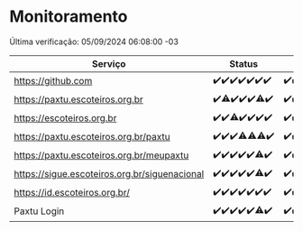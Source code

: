 # Monitoramento

Última verificação: 05/09/2024 06:08:00 -03

|Serviço|Status|Últimas 24h|
|---|---|---|
|https://github.com|<span title="2024-08-29: OK=23">✔️</span><span title="2024-08-30: OK=23">✔️</span><span title="2024-08-31: OK=23">✔️</span><span title="2024-09-01: OK=23">✔️</span><span title="2024-09-02: OK=23">✔️</span><span title="2024-09-03: OK=23">✔️</span><span title="2024-09-04: OK=8">✔️</span>|<span title="04/09/2024 06:08:00 -03 : 200">✔️</span><span title="04/09/2024 07:08:00 -03 : 200">✔️</span><span title="04/09/2024 08:06:00 -03 : 200">✔️</span><span title="04/09/2024 09:14:00 -03 : 200">✔️</span><span title="04/09/2024 10:15:00 -03 : 200">✔️</span><span title="04/09/2024 11:07:00 -03 : 200">✔️</span><span title="04/09/2024 12:08:00 -03 : 200">✔️</span><span title="04/09/2024 13:09:00 -03 : 200">✔️</span><span title="04/09/2024 14:07:00 -03 : 200">✔️</span><span title="04/09/2024 15:10:00 -03 : 200">✔️</span><span title="04/09/2024 16:06:00 -03 : 200">✔️</span><span title="04/09/2024 17:08:00 -03 : 200">✔️</span><span title="04/09/2024 18:06:00 -03 : 200">✔️</span><span title="04/09/2024 19:06:00 -03 : 200">✔️</span><span title="04/09/2024 20:07:00 -03 : 200">✔️</span><span title="04/09/2024 21:37:00 -03 : 200">✔️</span><span title="04/09/2024 23:04:00 -03 : 200">✔️</span><span title="05/09/2024 00:08:00 -03 : 200">✔️</span><span title="05/09/2024 01:09:00 -03 : 200">✔️</span><span title="05/09/2024 02:08:00 -03 : 200">✔️</span><span title="05/09/2024 03:11:00 -03 : 200">✔️</span><span title="05/09/2024 04:07:00 -03 : 200">✔️</span><span title="05/09/2024 05:10:00 -03 : 200">✔️</span><span title="05/09/2024 06:08:00 -03 : 200">✔️</span>|
|https://paxtu.escoteiros.org.br|<span title="2024-08-29: OK=23">✔️</span><span title="2024-08-30: OK=22, Falhas=1">⚠️</span><span title="2024-08-31: OK=23">✔️</span><span title="2024-09-01: OK=23">✔️</span><span title="2024-09-02: OK=23">✔️</span><span title="2024-09-03: OK=21, Falhas=2">⚠️</span><span title="2024-09-04: OK=8">✔️</span>|<span title="04/09/2024 06:08:00 -03 : 200">✔️</span><span title="04/09/2024 07:08:00 -03 : 200">✔️</span><span title="04/09/2024 08:06:00 -03 : 200">✔️</span><span title="04/09/2024 09:14:00 -03 : 200">✔️</span><span title="04/09/2024 10:15:00 -03 : 200">✔️</span><span title="04/09/2024 11:07:00 -03 : 200">✔️</span><span title="04/09/2024 12:08:00 -03 : 200">✔️</span><span title="04/09/2024 13:09:00 -03 : 200">✔️</span><span title="04/09/2024 14:07:00 -03 : 200">✔️</span><span title="04/09/2024 15:10:00 -03 : 200">✔️</span><span title="04/09/2024 16:06:00 -03 : 0">❌</span><span title="04/09/2024 17:08:00 -03 : 200">✔️</span><span title="04/09/2024 18:06:00 -03 : 200">✔️</span><span title="04/09/2024 19:06:00 -03 : 200">✔️</span><span title="04/09/2024 20:07:00 -03 : 200">✔️</span><span title="04/09/2024 21:37:00 -03 : 200">✔️</span><span title="04/09/2024 23:04:00 -03 : 200">✔️</span><span title="05/09/2024 00:08:00 -03 : 200">✔️</span><span title="05/09/2024 01:09:00 -03 : 200">✔️</span><span title="05/09/2024 02:08:00 -03 : 200">✔️</span><span title="05/09/2024 03:11:00 -03 : 200">✔️</span><span title="05/09/2024 04:07:00 -03 : 200">✔️</span><span title="05/09/2024 05:10:00 -03 : 200">✔️</span><span title="05/09/2024 06:08:00 -03 : 200">✔️</span>|
|https://escoteiros.org.br|<span title="2024-08-29: OK=23">✔️</span><span title="2024-08-30: OK=23">✔️</span><span title="2024-08-31: OK=22, Falhas=1">⚠️</span><span title="2024-09-01: OK=23">✔️</span><span title="2024-09-02: OK=23">✔️</span><span title="2024-09-03: OK=23">✔️</span><span title="2024-09-04: OK=8">✔️</span>|<span title="04/09/2024 06:08:00 -03 : 200">✔️</span><span title="04/09/2024 07:08:00 -03 : 200">✔️</span><span title="04/09/2024 08:06:00 -03 : 200">✔️</span><span title="04/09/2024 09:14:00 -03 : 200">✔️</span><span title="04/09/2024 10:15:00 -03 : 200">✔️</span><span title="04/09/2024 11:07:00 -03 : 200">✔️</span><span title="04/09/2024 12:08:00 -03 : 200">✔️</span><span title="04/09/2024 13:09:00 -03 : 200">✔️</span><span title="04/09/2024 14:07:00 -03 : 200">✔️</span><span title="04/09/2024 15:10:00 -03 : 200">✔️</span><span title="04/09/2024 16:06:00 -03 : 200">✔️</span><span title="04/09/2024 17:08:00 -03 : 200">✔️</span><span title="04/09/2024 18:06:00 -03 : 200">✔️</span><span title="04/09/2024 19:06:00 -03 : 200">✔️</span><span title="04/09/2024 20:07:00 -03 : 200">✔️</span><span title="04/09/2024 21:37:00 -03 : 200">✔️</span><span title="04/09/2024 23:04:00 -03 : 200">✔️</span><span title="05/09/2024 00:08:00 -03 : 200">✔️</span><span title="05/09/2024 01:09:00 -03 : 200">✔️</span><span title="05/09/2024 02:08:00 -03 : 200">✔️</span><span title="05/09/2024 03:11:00 -03 : 200">✔️</span><span title="05/09/2024 04:07:00 -03 : 200">✔️</span><span title="05/09/2024 05:10:00 -03 : 200">✔️</span><span title="05/09/2024 06:08:00 -03 : 200">✔️</span>|
|https://paxtu.escoteiros.org.br/paxtu|<span title="2024-08-29: OK=23">✔️</span><span title="2024-08-30: OK=23">✔️</span><span title="2024-08-31: OK=23">✔️</span><span title="2024-09-01: OK=22, Falhas=1">⚠️</span><span title="2024-09-02: OK=22, Falhas=1">⚠️</span><span title="2024-09-03: OK=21, Falhas=2">⚠️</span><span title="2024-09-04: OK=8">✔️</span>|<span title="04/09/2024 06:08:00 -03 : 200">✔️</span><span title="04/09/2024 07:08:00 -03 : 200">✔️</span><span title="04/09/2024 08:06:00 -03 : 200">✔️</span><span title="04/09/2024 09:14:00 -03 : 200">✔️</span><span title="04/09/2024 10:15:00 -03 : 200">✔️</span><span title="04/09/2024 11:07:00 -03 : 200">✔️</span><span title="04/09/2024 12:08:00 -03 : 200">✔️</span><span title="04/09/2024 13:09:00 -03 : 200">✔️</span><span title="04/09/2024 14:07:00 -03 : 200">✔️</span><span title="04/09/2024 15:10:00 -03 : 200">✔️</span><span title="04/09/2024 16:06:00 -03 : 200">✔️</span><span title="04/09/2024 17:08:00 -03 : 200">✔️</span><span title="04/09/2024 18:06:00 -03 : 200">✔️</span><span title="04/09/2024 19:06:00 -03 : 200">✔️</span><span title="04/09/2024 20:07:00 -03 : 200">✔️</span><span title="04/09/2024 21:37:00 -03 : 200">✔️</span><span title="04/09/2024 23:04:00 -03 : 200">✔️</span><span title="05/09/2024 00:08:00 -03 : 200">✔️</span><span title="05/09/2024 01:09:00 -03 : 200">✔️</span><span title="05/09/2024 02:08:00 -03 : 200">✔️</span><span title="05/09/2024 03:11:00 -03 : 200">✔️</span><span title="05/09/2024 04:07:00 -03 : 200">✔️</span><span title="05/09/2024 05:10:00 -03 : 200">✔️</span><span title="05/09/2024 06:08:00 -03 : 200">✔️</span>|
|https://paxtu.escoteiros.org.br/meupaxtu|<span title="2024-08-29: OK=23">✔️</span><span title="2024-08-30: OK=23">✔️</span><span title="2024-08-31: OK=23">✔️</span><span title="2024-09-01: OK=23">✔️</span><span title="2024-09-02: OK=23">✔️</span><span title="2024-09-03: OK=22, Falhas=1">⚠️</span><span title="2024-09-04: OK=8">✔️</span>|<span title="04/09/2024 06:08:00 -03 : 200">✔️</span><span title="04/09/2024 07:08:00 -03 : 200">✔️</span><span title="04/09/2024 08:06:00 -03 : 200">✔️</span><span title="04/09/2024 09:14:00 -03 : 200">✔️</span><span title="04/09/2024 10:15:00 -03 : 200">✔️</span><span title="04/09/2024 11:07:00 -03 : 200">✔️</span><span title="04/09/2024 12:08:00 -03 : 200">✔️</span><span title="04/09/2024 13:09:00 -03 : 200">✔️</span><span title="04/09/2024 14:07:00 -03 : 200">✔️</span><span title="04/09/2024 15:10:00 -03 : 200">✔️</span><span title="04/09/2024 16:06:00 -03 : 200">✔️</span><span title="04/09/2024 17:08:00 -03 : 0">❌</span><span title="04/09/2024 18:06:00 -03 : 200">✔️</span><span title="04/09/2024 19:06:00 -03 : 200">✔️</span><span title="04/09/2024 20:07:00 -03 : 200">✔️</span><span title="04/09/2024 21:37:00 -03 : 200">✔️</span><span title="04/09/2024 23:04:00 -03 : 200">✔️</span><span title="05/09/2024 00:08:00 -03 : 200">✔️</span><span title="05/09/2024 01:09:00 -03 : 200">✔️</span><span title="05/09/2024 02:08:00 -03 : 200">✔️</span><span title="05/09/2024 03:11:00 -03 : 200">✔️</span><span title="05/09/2024 04:07:00 -03 : 200">✔️</span><span title="05/09/2024 05:10:00 -03 : 200">✔️</span><span title="05/09/2024 06:08:00 -03 : 200">✔️</span>|
|https://sigue.escoteiros.org.br/siguenacional|<span title="2024-08-29: OK=23">✔️</span><span title="2024-08-30: OK=23">✔️</span><span title="2024-08-31: OK=23">✔️</span><span title="2024-09-01: OK=23">✔️</span><span title="2024-09-02: OK=23">✔️</span><span title="2024-09-03: OK=22, Falhas=1">⚠️</span><span title="2024-09-04: OK=8">✔️</span>|<span title="04/09/2024 06:08:00 -03 : 200">✔️</span><span title="04/09/2024 07:08:00 -03 : 200">✔️</span><span title="04/09/2024 08:06:00 -03 : 200">✔️</span><span title="04/09/2024 09:14:00 -03 : 200">✔️</span><span title="04/09/2024 10:15:00 -03 : 200">✔️</span><span title="04/09/2024 11:07:00 -03 : 200">✔️</span><span title="04/09/2024 12:08:00 -03 : 200">✔️</span><span title="04/09/2024 13:09:00 -03 : 200">✔️</span><span title="04/09/2024 14:07:00 -03 : 200">✔️</span><span title="04/09/2024 15:10:00 -03 : 200">✔️</span><span title="04/09/2024 16:06:00 -03 : 200">✔️</span><span title="04/09/2024 17:08:00 -03 : 200">✔️</span><span title="04/09/2024 18:06:00 -03 : 200">✔️</span><span title="04/09/2024 19:06:00 -03 : 200">✔️</span><span title="04/09/2024 20:07:00 -03 : 200">✔️</span><span title="04/09/2024 21:37:00 -03 : 200">✔️</span><span title="04/09/2024 23:04:00 -03 : 200">✔️</span><span title="05/09/2024 00:08:00 -03 : 200">✔️</span><span title="05/09/2024 01:09:00 -03 : 200">✔️</span><span title="05/09/2024 02:08:00 -03 : 200">✔️</span><span title="05/09/2024 03:11:00 -03 : 200">✔️</span><span title="05/09/2024 04:07:00 -03 : 200">✔️</span><span title="05/09/2024 05:10:00 -03 : 200">✔️</span><span title="05/09/2024 06:08:00 -03 : 200">✔️</span>|
|https://id.escoteiros.org.br/|<span title="2024-08-29: OK=23">✔️</span><span title="2024-08-30: OK=23">✔️</span><span title="2024-08-31: OK=23">✔️</span><span title="2024-09-01: OK=23">✔️</span><span title="2024-09-02: OK=23">✔️</span><span title="2024-09-03: OK=23">✔️</span><span title="2024-09-04: OK=8">✔️</span>|<span title="04/09/2024 06:08:00 -03 : 200">✔️</span><span title="04/09/2024 07:08:00 -03 : 200">✔️</span><span title="04/09/2024 08:06:00 -03 : 200">✔️</span><span title="04/09/2024 09:14:00 -03 : 200">✔️</span><span title="04/09/2024 10:15:00 -03 : 200">✔️</span><span title="04/09/2024 11:07:00 -03 : 200">✔️</span><span title="04/09/2024 12:08:00 -03 : 200">✔️</span><span title="04/09/2024 13:09:00 -03 : 200">✔️</span><span title="04/09/2024 14:07:00 -03 : 200">✔️</span><span title="04/09/2024 15:10:00 -03 : 200">✔️</span><span title="04/09/2024 16:06:00 -03 : 200">✔️</span><span title="04/09/2024 17:08:00 -03 : 200">✔️</span><span title="04/09/2024 18:07:00 -03 : 200">✔️</span><span title="04/09/2024 19:06:00 -03 : 200">✔️</span><span title="04/09/2024 20:07:00 -03 : 200">✔️</span><span title="04/09/2024 21:37:00 -03 : 200">✔️</span><span title="04/09/2024 23:04:00 -03 : 200">✔️</span><span title="05/09/2024 00:08:00 -03 : 200">✔️</span><span title="05/09/2024 01:09:00 -03 : 200">✔️</span><span title="05/09/2024 02:08:00 -03 : 200">✔️</span><span title="05/09/2024 03:11:00 -03 : 200">✔️</span><span title="05/09/2024 04:07:00 -03 : 200">✔️</span><span title="05/09/2024 05:10:00 -03 : 200">✔️</span><span title="05/09/2024 06:08:00 -03 : 200">✔️</span>|
|Paxtu Login|<span title="2024-08-29: OK=23">✔️</span><span title="2024-08-30: OK=23">✔️</span><span title="2024-08-31: OK=23">✔️</span><span title="2024-09-01: OK=23">✔️</span><span title="2024-09-02: OK=23">✔️</span><span title="2024-09-03: OK=22, Falhas=1">⚠️</span><span title="2024-09-04: OK=8">✔️</span>|<span title="04/09/2024 06:08:00 -03 : 200">✔️</span><span title="04/09/2024 07:08:00 -03 : 200">✔️</span><span title="04/09/2024 08:06:00 -03 : 200">✔️</span><span title="04/09/2024 09:14:00 -03 : 200">✔️</span><span title="04/09/2024 10:15:00 -03 : 200">✔️</span><span title="04/09/2024 11:07:00 -03 : 200">✔️</span><span title="04/09/2024 12:08:00 -03 : 200">✔️</span><span title="04/09/2024 13:09:00 -03 : 200">✔️</span><span title="04/09/2024 14:07:00 -03 : 200">✔️</span><span title="04/09/2024 15:10:00 -03 : 200">✔️</span><span title="04/09/2024 16:06:00 -03 : 200">✔️</span><span title="04/09/2024 17:08:00 -03 : 200">✔️</span><span title="04/09/2024 18:07:00 -03 : 200">✔️</span><span title="04/09/2024 19:06:00 -03 : 200">✔️</span><span title="04/09/2024 20:07:00 -03 : 200">✔️</span><span title="04/09/2024 21:37:00 -03 : 200">✔️</span><span title="04/09/2024 23:04:00 -03 : 200">✔️</span><span title="05/09/2024 00:08:00 -03 : 200">✔️</span><span title="05/09/2024 01:09:00 -03 : 200">✔️</span><span title="05/09/2024 02:08:00 -03 : 200">✔️</span><span title="05/09/2024 03:11:00 -03 : 200">✔️</span><span title="05/09/2024 04:07:00 -03 : 200">✔️</span><span title="05/09/2024 05:10:00 -03 : 200">✔️</span><span title="05/09/2024 06:08:00 -03 : 200">✔️</span>|
